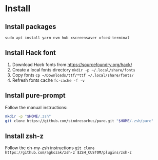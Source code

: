 # Install

## Install packages
`sudo apt install yarn nvm hub xscreensaver xfce4-terminal`

## Install Hack font
1. Download *Hack* fonts from https://sourcefoundry.org/hack/
1. Create a local fonts directory `mkdir -p ~/.local/share/fonts`
1. Copy fonts `cp ~/Downloads/ttf/*ttf ~/.local/share/fonts/`
1. Refresh fonts cache `fc-cache -f -v`

## Install pure-prompt
Follow the manual instructions:
```bash
mkdir -p "$HOME/.zsh"
git clone https://github.com/sindresorhus/pure.git "$HOME/.zsh/pure"
```

## Install zsh-z
Follow the oh-my-zsh instructions
`git clone https://github.com/agkozak/zsh-z $ZSH_CUSTOM/plugins/zsh-z`